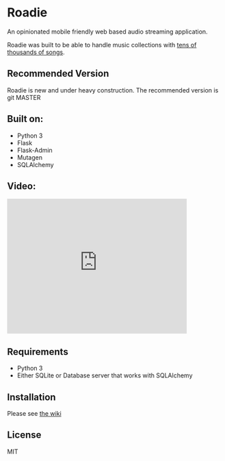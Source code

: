 Roadie
======

An opinionated mobile friendly web based audio streaming application.

Roadie was built to be able to handle music collections with [tens of thousands of songs](http://www.redferret.net/?page_id=38781).

Recommended Version
-------------------
Roadie is new and under heavy construction. The recommended version is git MASTER

Built on:
---------
* Python 3
* Flask
* Flask-Admin
* Mutagen
* SQLAlchemy

Video:
-----------
<iframe width="420" height="315" src="https://www.youtube.com/embed/-BnXV-qrQqc" frameborder="0" allowfullscreen></iframe>

Requirements
------------
* Python 3
* Either SQLite or Database server that works with SQLAlchemy

Installation
------------
Please see [the wiki](https://github.com/sphildreth/roadie/wiki/Installation)

License
-------
MIT
